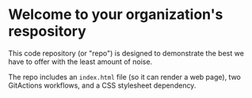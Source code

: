 # Welcome to your organization's respository
This code repository (or "repo") is designed to demonstrate the best we have to offer with the least amount of noise.

The repo includes an `index.html` file (so it can render a web page), two GitActions workflows, and a CSS stylesheet dependency.
